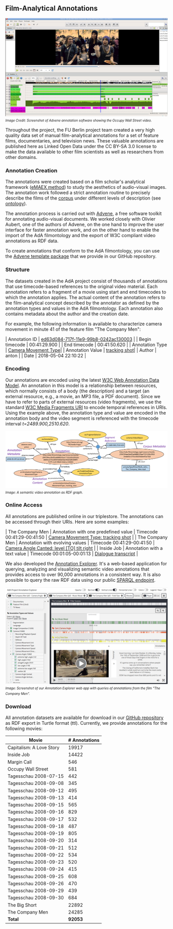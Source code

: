 ## Film-Analytical Annotations

[![Image Advene](advene.png "Annotations in Advene")](advene.png)
*<font size="1">Image Credit: Screenshot of Advene annotation software showing the Occupy Wall Street video.</font>*

Throughout the project, the FU Berlin project team created a very high quality data set of manual film-analytical annotations for a set of feature films, documentaries, and television news. These valuable annotations are published here as Linked Open Data under the CC BY-SA 3.0 license to make the data available to other film scientists as well as researchers from other domains.

### Annotation Creation

The annotations were created based on a film scholar's analytical framework ([eMAEX method](https://www.ada.cinepoetics.fu-berlin.de/en/Methoden/eMAEX/index.html)) to study the aesthetics of audio-visual images. The annotation work followed a strict annotation routine to precisely describe the films of the [corpus](../corpus) under different levels of description (see [ontology](../ontology)).

The annotation process is carried out with [Advene](https://www.advene.org/), a free software toolkit for annotating audio-visual documents. We worked closely with Olivier Aubert, one of the authors of Advene, on the one hand to improve the user interface for faster annotation work, and on the other hand to enable the import of the AdA filmontology and the export of W3C compliant video annotations as RDF data.

To create annotations that conform to the AdA filmontology, you can use the [Advene template package](https://github.com/ProjectAdA/public/tree/master/advene_template) that we provide in our GitHub repository.

### Structure

The datasets created in the AdA project consist of thousands of annotations that use timecode-based references to the original video material. Each annotation refers to a fragment of a movie using start and end timecodes to which the annotation applies. The actual content of the annotation refers to the film-analytical concept described by the annotator as defined by the annotation types and values in the AdA filmontology. Each annotation also contains metadata about the author and the creation date.

For example, the following information is available to characterize camera movement in minute 41 of the feature film "The Company Men":

| Annotation ID | [ed63d084-717f-11e9-99b8-0242ac130003](http://ada.filmontology.org/resource/media/294704ee3bd55a6888235ae7721120c29522eddd3cc273cc8365fa0eef2ac56d/ed63d084-717f-11e9-99b8-0242ac130003) |
| Begin timecode | 00:41:29.900 | 
| End  timecode | 00:41:50.620 | 
| Annotation Type | [Camera Movement Type](http://ada.filmontology.org/resource/2020/03/17/AnnotationType/CameraMovementType)|
| Annotation Value | [tracking shot](http://ada.filmontology.org/resource/2020/03/17/AnnotationValue/CameraMovementType_tracking_shot)|
| Author | anton |
| Date | 2018-05-04 22:10:22 |

### Encoding

Our annotations are encoded using the latest [W3C Web Annotation Data Model](https://www.w3.org/TR/annotation-model/). An annotation in this model is a relationship between resources, which normally consists of a body (the description) and a target (an external resource, e.g., a movie, an MP3 file, a PDF document). Since we have to refer to parts of external resources (video fragments), we use the standard [W3C Media Fragments URI](https://www.w3.org/TR/media-frags/) to encode temporal references in URIs. Using the example above, the annotation type and value are encoded in the annotation body and the video segment is referenced with the timecode interval *t=2489.900,2510.620*. 

[![Image Annotation](annotation_rdf.png "RDF Annotation")](annotation_rdf.png)
*<font size="1">Image: A semantic video annotation as RDF graph.</font>*

### Online Access

All annotations are published online in our triplestore. The annotations can be accessed through their URIs. Here are some examples:

| The Company Men | Annotation with one predefined value | Timecode 00:41:29-00:41:50 | [Camera Movement Type: tracking shot](http://ada.filmontology.org/resource/media/294704ee3bd55a6888235ae7721120c29522eddd3cc273cc8365fa0eef2ac56d/ed63d084-717f-11e9-99b8-0242ac130003) |
| The Company Men | Annotation with evolving values | Timecode 00:41:29-00:41:50 | [Camera Angle Canted: level [TO] tilt right](http://ada.filmontology.org/resource/media/294704ee3bd55a6888235ae7721120c29522eddd3cc273cc8365fa0eef2ac56d/ed63f0be-717f-11e9-99b8-0242ac130003) |
| Inside Job | Annotation with a text value | Timecode 00:01:05-00:01:13 | [Dialogue transcript](http://ada.filmontology.org/resource/media/1efe8238d70064653f065750f9b92e89505fcb16fa8bd5cf4b8c95b82dcc905c/1c73f962-7180-11e9-9cd5-0242ac130003) |

We also developed the [Annotation Explorer](http://ada.filmontology.org/explorer/). It's a web-based application for querying, analyzing and visualizing semantic video annotations that provides access to over 90,000 annotations in a consistent way. It is also possible to query the raw RDF data using our public [SPARQL endpoint](http://ada.filmontology.org/sparql).

[![Image Explorer](annotation_explorer.png "Annotation Explorer Web Application")](annotation_explorer.png)
*<font size="1">Image: Screenshot of our Annotation Explorer web app with queries of annotations from the film "The Company Men".</font>*

### Download

All annotation datasets are available for download in our [GitHub repository](https://github.com/ProjectAdA/public/tree/master/annotations) as RDF export in Turtle format (ttl). Currently, we provide annotations for the following movies:

| Movie | # Annotations |
|-------|---------------|
| Capitalism: A Love Story | 19917 |
| Inside Job | 14422 |
| Margin Call | 546 |
| Occupy Wall Street | 581 |
| Tagesschau 2008-07-15 | 442 |
| Tagesschau 2008-09-08 | 345 |
| Tagesschau 2008-09-12 | 495 |
| Tagesschau 2008-09-13 | 414 |
| Tagesschau 2008-09-15 | 565 |
| Tagesschau 2008-09-16 | 829 |
| Tagesschau 2008-09-17 | 532 |
| Tagesschau 2008-09-18 | 487 |
| Tagesschau 2008-09-19 | 805 |
| Tagesschau 2008-09-20 | 314 |
| Tagesschau 2008-09-21 | 512 |
| Tagesschau 2008-09-22 | 534 |
| Tagesschau 2008-09-23 | 520 |
| Tagesschau 2008-09-24 | 415 |
| Tagesschau 2008-09-25 | 608 |
| Tagesschau 2008-09-26 | 470 |
| Tagesschau 2008-09-29 | 439 |
| Tagesschau 2008-09-30 | 684 |
| The Big Short | 22892 |
| The Company Men | 24285 |
| **Total** | **92053** |

